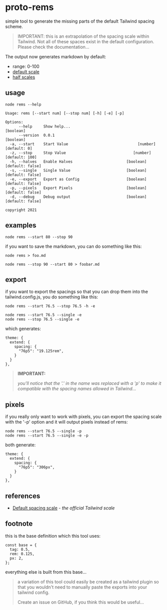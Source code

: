 # proto-rems

simple tool to generate the missing parts of the default Tailwind spacing scheme.

> IMPORTANT:  this is an extrapolation of the spacing scale within Tailwind.  Not all of these spaces exist in the default configuration.  Please check the documentation...

The output now generates markdown by default:

- range: 0-100
- [default scale](./scale.md)
- [half scales](./halves-scale.md)

## usage

```
node rems --help
```
```
Usage: rems [--start num] [--stop num] [-h] [-e] [-p]

Options:
      --help     Show help...                                          [boolean]
      --version  0.0.1                                                 [boolean]
  -a, --start    Start Value                               [number] [default: 0]
  -z, --stop     Stop Value                              [number] [default: 100]
  -h, --halves   Enable Halves                        [boolean] [default: false]
  -s, --single   Single Value                         [boolean] [default: false]
  -e, --export   Export as Config                     [boolean] [default: false]
  -p, --pixels   Export Pixels                        [boolean] [default: false]
  -d, --debug    Debug output                         [boolean] [default: false]

copyright 2021
```

## examples

```
node rems --start 80 --stop 90
```

if you want to save the markdown, you can do something like this:

```
node rems > foo.md
```
```
node rems --stop 90 --start 80 > foobar.md
```

## export

if you want to export the spacings so that you can drop them into the tailwind.config.js, you do something like this:

```
node rems --start 76.5 --stop 76.5 -h -e
```
```
node rems --start 76.5 --single -e
node rems --stop 76.5 --single -e
```

which generates:

```
theme: {
  extend: {
    spacing: {
      "76p5": "19.125rem",
    }
  }
},
```

> **IMPORTANT:**
>   
> _you'll notice that the '.' in the name was replaced with a 'p' to make it compatible with the spacing names allowed in Tailwind..._
> 

## pixels

if you really only want to work with pixels, you can export the spacing scale with the '-p' option and it will output pixels instead of rems:

```
node rems --start 76.5 --single -p
node rems --start 76.5 --single -e -p
```

both generate:

```
theme: {
  extend: {
    spacing: {
      "76p5": "306px",
    }
  }
},
```

## references

- [Default spacing scale](https://tailwindcss.com/docs/customizing-spacing#default-spacing-scale) - _the official Tailwind scale_


## footnote

this is the base definition which this tool uses:

```
const base = {
  tag: 0.5,
  rem: 0.125,
  px: 2,
};
```

everything else is built from this base...

> a variation of this tool could easily be created as a tailwind plugin so that you wouldn't need to manually paste the exports into your tailwind config.  
> 
> Create an issue on GitHub, if you think this would be useful...
> 



